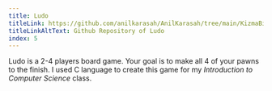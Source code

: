```yaml
---
title: Ludo
titleLink: https://github.com/anilkarasah/AnilKarasah/tree/main/KizmaBirader
titleLinkAltText: Github Repository of Ludo
index: 5
---
```


Ludo is a 2-4 players board game. Your goal is to make all 4 of your pawns to the finish. I used C language to create this game for my _Introduction to Computer Science_ class.
